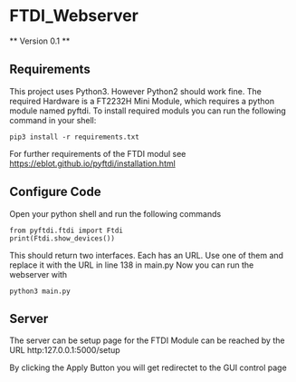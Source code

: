 # FTDI_Webserver

** Version 0.1 **

Requirements
---
This project uses Python3. However Python2 should work fine. 
The required Hardware is a FT2232H Mini Module, which requires a python module named pyftdi. 
To install required moduls you can run the following command in your shell:
```
pip3 install -r requirements.txt
```
For further requirements of the FTDI modul see https://eblot.github.io/pyftdi/installation.html

Configure Code
---
Open your python shell and run the following commands
```
from pyftdi.ftdi import Ftdi
print(Ftdi.show_devices())
```
This should return two interfaces. Each has an URL. Use one of them and replace it with the URL in line 138 in main.py
Now you can run the webserver with 
```
python3 main.py
```

Server
---
The server can be setup page for the FTDI Module can be reached by the URL http:127.0.0.1:5000/setup

By clicking the Apply Button you will get redirectet to the GUI control page
